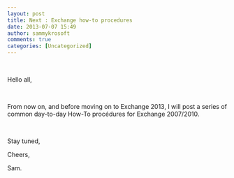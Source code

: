 ```yaml
---
layout: post
title: Next : Exchange how-to procedures
date: 2013-07-07 15:49
author: sammykrosoft
comments: true
categories: [Uncategorized]
---
```

<p>&nbsp;<p>Hello all,</p><p>&nbsp;</p><p>From now on, and before moving on to Exchange 2013, I will post a series of common day-to-day How-To proc&eacute;dures for Exchange 2007/2010.</p><p>&nbsp;</p><p>Stay tuned,</p><p>Cheers,</p><p>Sam.</p></p>

